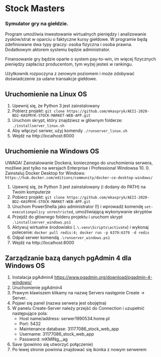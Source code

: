 # Stock Masters
### Symulator gry na giełdzie.

Program umożliwia inwestowanie wirtualnych pieniędzy i analizowanie zysków/strat w oparciu o faktyczne kursy giełdowe.
W programie będą zdefiniowane dwa typy graczy: osoba fizyczna i osoba prawna. Dodatkowym aktorem systemu będzie administrator.

Finansowanie gry będzie oparte o system pay-to-win, im więcej fizycznych pieniędzy zapłacisz producentom, tym wyżej jesteś w rankingu.

Użytkownik rozpoczyna z zerowym poziomem i może zdobywać doświadczenie za udane transakcje giełdowe.

Uruchomienie na Linux OS
------------------
1. Upewnij się, że Python 3 jest zainstalowany
2. Pobierz projekt: `git clone https://github.com/mkaspryk/AEII-2020-BD2-KASPRYK-STOCK-MARKET-WEB-APP.git`
3. Uruchom skrypt, który znajdziesz w głównym folderze: `./installserver_linux.sh`
4. Aby włączyć serwer, użyj komendy `./runserver_linux.sh`
5. Wejdź na http://localhost:8000

Uruchomienie na Windows OS
------------------
UWAGA! Zainstalowanie Dockera, koniecznego do uruchomienia serwera, możliwe jest tylko na wersjach Enterprise i Professional Windowsa 10.
0. Zainstaluj Docker Desktop for Windows: `https://hub.docker.com/editions/community/docker-ce-desktop-windows/`
1. Upewnij się, że Python 3 jest zainstalowany (i dodany do PATH) na Twoim komputerze
2. Pobierz projekt: `git clone https://github.com/mkaspryk/AEII-2020-BD2-KASPRYK-STOCK-MARKET-WEB-APP.git`
3. Uruchom PowerShella jako administrator (!) i wprowadź komendę `set-executionpolicy unrestricted`, umożliwiającą wykonywanie skryptów
4. Przejdź do głównego folderu projektu i uruchom skrypt `.\installserver_windows.ps1`
5. Aktywuj wirtualne środowisko (`.\.venv\Scripts\activate`) i wykonaj polecenie: `docker pull redis:4; docker run -p 6379:6379 -d redis`
6. Odpal serwer komendą `.\runserver_windows.ps1`
7. Wejdź na http://localhost:8000

Zarządzanie bazą danych pgAdmin 4 dla Windows OS
-----------------
1. Instalacja pgAdmin4 https://www.pgadmin.org/download/pgadmin-4-windows/
2. Uruchomienie pgAdmin4
3. Prawym klawiszem klikamy na nazwę Servers następnie Create -> Server..
4. Pojawi się panel (nazwa serwera jest obojętna)
5. W panelu Create-Server należy przejść do Connection i uzupełnić następujące pola:
   - Host name/address: serwer1990534.home.pl
   - Port: 5432
   - Maintenance database: 31177086_stock_web_app
   - Username: 31177086_stock_web_app
   - Password: mKMlNg__ag
6. Save (powinno się utworzyć połączenie)
7. Po lewej stronie powinna znajdować się ikonka z nowym serwerem
